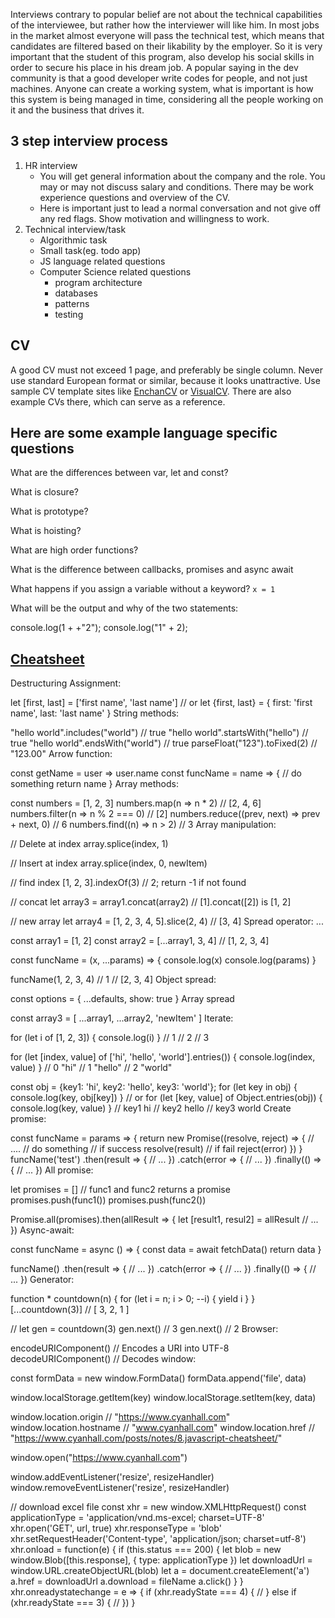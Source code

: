 Interviews contrary to popular belief are not about the technical capabilities
of the interviewee, but rather how the interviewer will like him. In most jobs
in the market almost everyone will pass the technical test, which means that
candidates are filtered based on their likability by the employer. So it is very
important that the student of this program, also develop his social skills in
order to secure his place in his dream job. A popular saying in the dev
community is that a good developer write codes for people, and not just
machines. Anyone can create a working system, what is important is how this
system is being managed in time, considering all the people working on it and
the business that drives it.

## 3 step interview process
1. HR interview
   - You will get general information about the company and the role. You may or
     may not discuss salary and conditions. There may be work experience
     questions and overview of the CV.
   - Here is important just to lead a normal conversation and not give off any
     red flags. Show motivation and willingness to work.
2. Technical interview/task
   - Algorithmic task
   - Small task(eg. todo app)
   - JS language related questions
   - Computer Science related questions
     - program architecture
     - databases
     - patterns
     - testing

## CV
A good CV must not exceed 1 page, and preferably be single column.
Never use standard European format or similar, because it looks unattractive.
Use sample CV template sites like [EnchanCV][enchancv] or
[VisualCV][visualcv]. There are also example CVs there, which can serve as a
reference.

## Here are some example language specific questions
What are the differences between var, let and const?

What is closure?

What is prototype?

What is hoisting?

What are high order functions?

What is the difference between callbacks, promises and async await

What happens if you assign a variable without a keyword? `x = 1`

What will be the output and why of the two statements:

console.log(1 + +"2");
console.log("1" +  2);

## [Cheatsheet][cheatsheet]

Destructuring Assignment:

let [first, last] = ['first name', 'last name']
// or
let {first, last} = {
  first: 'first name',
  last: 'last name'
}
String methods:

"hello world".includes("world") // true
"hello world".startsWith("hello") // true
"hello world".endsWith("world") // true
parseFloat("123").toFixed(2) // "123.00"
Arrow function:

const getName = user => user.name
const funcName = name => {
  // do something
  return name
}
Array methods:

const numbers = [1, 2, 3]
numbers.map(n => n * 2) // [2, 4, 6]
numbers.filter(n => n % 2 === 0) // [2]
numbers.reduce((prev, next) => prev + next, 0) // 6
numbers.find((n) => n > 2) // 3
Array manipulation:

// Delete at index
array.splice(index, 1)

// Insert at index
array.splice(index, 0, newItem)

// find index
[1, 2, 3].indexOf(3) // 2; return -1 if not found

// concat
let array3 = array1.concat(array2) // [1].concat([2]) is [1, 2]

// new array
let array4 = [1, 2, 3, 4, 5].slice(2, 4) // [3, 4]
Spread operator: ...

const array1 = [1, 2]
const array2 = [...array1, 3, 4] // [1, 2, 3, 4]

const funcName = (x, ...params) => {
  console.log(x)
  console.log(params)
}

funcName(1, 2, 3, 4)
// 1
// [2, 3, 4]
Object spread:

const options = {
  ...defaults,
  show: true
}
Array spread

const array3 = [
  ...array1,
  ...array2,
  'newItem'
]
Iterate:

for (let i of [1, 2, 3]) {
  console.log(i)
}
// 1
// 2
// 3

for (let [index, value] of ['hi', 'hello', 'world'].entries()) {
  console.log(index, value)
}
// 0 "hi"
// 1 "hello"
// 2 "world"

const obj = {key1: 'hi', key2: 'hello', key3: 'world'};
for (let key in obj) {
  console.log(key, obj[key])
}
// or
for (let [key, value] of Object.entries(obj)) {
  console.log(key, value)
}
// key1 hi
// key2 hello
// key3 world
Create promise:

const funcName = params => {
  return new Promise((resolve, reject) => {
    // ....
    // do something
    // if success
    resolve(result)
    // if fail
    reject(error)
  })
}
funcName('test')
  .then(result => {
    // ...
  })
  .catch(error => {
    // ...
  })
  .finally(() => {
    // ...
  })
All promise:

let promises = []
// func1 and func2 returns a promise
promises.push(func1())
promises.push(func2())

Promise.all(promises).then(allResult => {
  let [result1, resul2] = allResult
  // ...
})
Async-await:

const funcName = async () => {
  const data = await fetchData()
  return data
}

funcName()
  .then(result => {
    // ...
  })
  .catch(error => {
    // ...
  })
  .finally(() => {
    // ...
  })
Generator:

function * countdown(n) {
  for (let i = n; i > 0; --i) {
    yield i
  }
}
[...countdown(3)] // [ 3, 2, 1 ]

//
let gen = countdown(3)
gen.next() // 3
gen.next() // 2
Browser:

encodeURIComponent() // Encodes a URI into UTF-8
decodeURIComponent() // Decodes
window:

const formData = new window.FormData()
formData.append('file', data)

window.localStorage.getItem(key)
window.localStorage.setItem(key, data)

window.location.origin // "https://www.cyanhall.com"
window.location.hostname // "www.cyanhall.com"
window.location.href // "https://www.cyanhall.com/posts/notes/8.javascript-cheatsheet/"

window.open("https://www.cyanhall.com")

window.addEventListener('resize', resizeHandler)
window.removeEventListener('resize', resizeHandler)

// download excel file
const xhr = new window.XMLHttpRequest()
const applicationType = 'application/vnd.ms-excel; charset=UTF-8'
xhr.open('GET', url, true)
xhr.responseType = 'blob'
xhr.setRequestHeader('Content-type', 'application/json; charset=utf-8')
xhr.onload = function(e) {
  if (this.status === 200) {
    let blob = new window.Blob([this.response], { type: applicationType })
    let downloadUrl = window.URL.createObjectURL(blob)
    let a = document.createElement('a')
    a.href = downloadUrl
    a.download = fileName
    a.click()
  }
}
xhr.onreadystatechange = e => {
  if (xhr.readyState === 4) {
    //
  } else if (xhr.readyState === 3) {
    //
  })
}

[enchancv]: https://enhancv.com/
[visualcv]: https://www.visualcv.com/
[cheatsheet]: https://www.cyanhall.com/posts/notes/8.javascript-cheatsheet/
